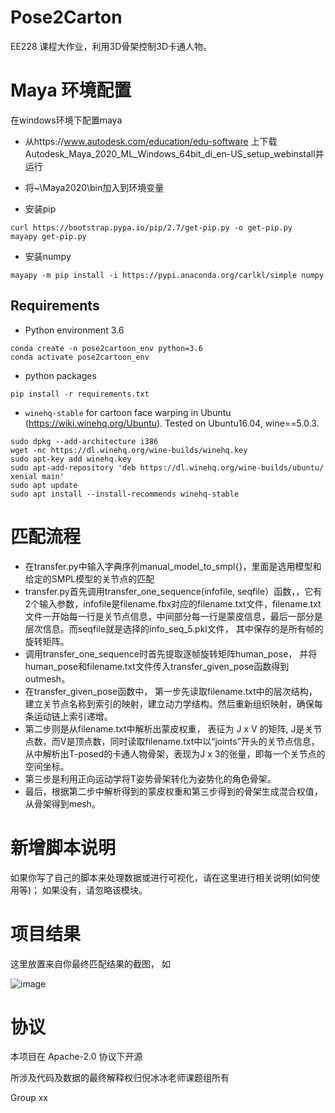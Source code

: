 # Pose2Carton 

EE228 课程大作业，利用3D骨架控制3D卡通人物。



# Maya 环境配置

在windows环境下配置maya

- 从https://www.autodesk.com/education/edu-software 上下载Autodesk_Maya_2020_ML_Windows_64bit_di_en-US_setup_webinstall并运行

- 将~\Maya2020\bin加入到环境变量
- 安装pip
```
curl https://bootstrap.pypa.io/pip/2.7/get-pip.py -o get-pip.py
mayapy get-pip.py
```

- 安装numpy
```
mayapy -m pip install -i https://pypi.anaconda.org/carlkl/simple numpy
```
## Requirements
- Python environment 3.6
```
conda create -n pose2cartoon_env python=3.6
conda activate pose2cartoon_env
```
- python packages
```
pip install -r requirements.txt
```
- `winehq-stable` for cartoon face warping in Ubuntu (https://wiki.winehq.org/Ubuntu). Tested on Ubuntu16.04, wine==5.0.3.
```
sudo dpkg --add-architecture i386
wget -nc https://dl.winehq.org/wine-builds/winehq.key
sudo apt-key add winehq.key
sudo apt-add-repository 'deb https://dl.winehq.org/wine-builds/ubuntu/ xenial main'
sudo apt update
sudo apt install --install-recommends winehq-stable
```


# 匹配流程

- 在transfer.py中输入字典序列manual_model_to_smpl{}，里面是选用模型和给定的SMPL模型的关节点的匹配
- transfer.py首先调用transfer_one_sequence(infofile, seqfile）函数，，它有2个输入参数，infofile是filename.fbx对应的filename.txt文件，filename.txt文件一开始每一行是关节点信息，中间部分每一行是蒙皮信息，最后一部分是层次信息。而seqfile就是选择的info_seq_5.pkl文件， 其中保存的是所有帧的旋转矩阵。
- 调用transfer_one_sequence时首先提取逐帧旋转矩阵human_pose， 并将human_pose和filename.txt文件传入transfer_given_pose函数得到outmesh。
- 在transfer_given_pose函数中， 第一步先读取filename.txt中的层次结构，建立关节点名称到索引的映射，建立动力学结构。然后重新组织映射，确保每条运动链上索引递增。
- 第二步则是从filename.txt中解析出蒙皮权重， 表征为 J x V 的矩阵, J是关节点数，而V是顶点数，同时读取filename.txt中以“joints”开头的关节点信息， 从中解析出T-posed的卡通人物骨架，表现为J x 3的张量，即每一个关节点的空间坐标。
- 第三步是利用正向运动学将T姿势骨架转化为姿势化的角色骨架。
- 最后，根据第二步中解析得到的蒙皮权重和第三步得到的骨架生成混合权值，从骨架得到mesh。



# 新增脚本说明

如果你写了自己的脚本来处理数据或进行可视化，请在这里进行相关说明(如何使用等)； 如果没有，请忽略该模块。



# 项目结果

这里放置来自你最终匹配结果的截图， 如

![image](../img/pose2carton.png)





# 协议 
本项目在 Apache-2.0 协议下开源

所涉及代码及数据的最终解释权归倪冰冰老师课题组所有

Group xx
